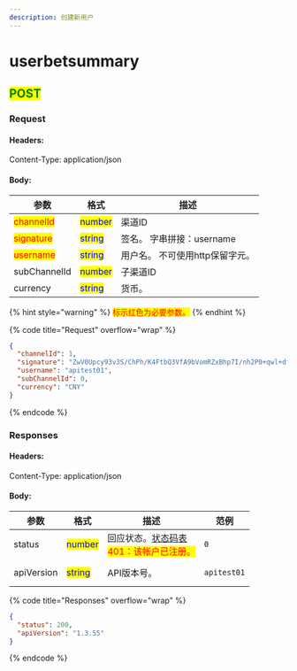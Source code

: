 ```yaml
---
description: 创建新用户
---
```


# userbetsummary

## <mark style="color:green;">POST</mark>

### **Request**

#### Headers:

Content-Type: application/json

#### Body:

| 参数                                        | 格式                                      | 描述                 |
| ----------------------------------------- | --------------------------------------- | ------------------ |
| <mark style="color:red;">channelId</mark> | <mark style="color:blue;">number</mark> | 渠道ID               |
| <mark style="color:red;">signature</mark> | <mark style="color:blue;">string</mark> | 签名。 字串拼接：username  |
| <mark style="color:red;">username</mark>  | <mark style="color:blue;">string</mark> | 用户名。 不可使用http保留字元。 |
| subChannelId                              | <mark style="color:blue;">number</mark> | 子渠道ID              |
| currency                                  | <mark style="color:blue;">string</mark> | 货币。                |

{% hint style="warning" %}
<mark style="color:red;">标示红色为必要参数。</mark>
{% endhint %}

{% code title="Request" overflow="wrap" %}
```json
{
  "channelId": 1,
  "signature": "ZwV0Upcy93v3S/ChPh/K4FtbQ3VfA9bVomRZxBhp7I/nh2P0+qwl+dfax4QZrLwT3TuFIJGv1+nWBb+oTN5bdg==",
  "username": "apitest01",
  "subChannelId": 0,
  "currency": "CNY"
}
```
{% endcode %}

### **Responses**

#### Headers:

Content-Type: application/json

#### Body:

<table><thead><tr><th>参数</th><th>格式</th><th>描述</th><th data-hidden>范例</th></tr></thead><tbody><tr><td>status</td><td><mark style="color:blue;">number</mark></td><td>回应状态。<a href="../../ebet-zhuang-tai-ma.md#ebet-xiang-ying-de-zhuang-tai-dai-ma">状态码表</a><br><mark style="color:red;">401：该帐户已注册。</mark></td><td><pre><code>0
</code></pre></td></tr><tr><td>apiVersion</td><td><mark style="color:blue;">string</mark></td><td>API版本号。</td><td><pre><code>apitest01
</code></pre></td></tr></tbody></table>

{% code title="Responses" overflow="wrap" %}
```json
{
  "status": 200,
  "apiVersion": "1.3.55"
}
```
{% endcode %}
